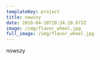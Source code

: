 ```yaml
---
templateKey: project
title: nowszy
date: 2018-04-18T20:24:18.672Z
image: /img/flavor_wheel.jpg
full_image: /img/flavor_wheel.jpg
---
```


nowszy
